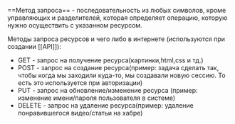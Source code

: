 ==Метод запроса== - последовательность из любых символов, кроме управляющих и разделителей, которая определяет операцию, которую нужно осуществить с указанном ресурсом.

Методы запроса ресурсов и чего либо в интернете (используются при создании [[API]]):
- GET - запрос на получение ресурса(картинки,html,css и тд.)
- POST - запрос на создание ресурса(пример: задача сделать так, чтобы когда мы заходили куда-то, мы создавали новую сессию. То есть это используется при авторизации)
- PUT - запрос на обновление/изменение ресурса (пример: изменение имени/пароля пользователя в системе)
- DELETE - запрос на удаление ресурса(пример: удаление понравившегося видео/статьи на хабре)